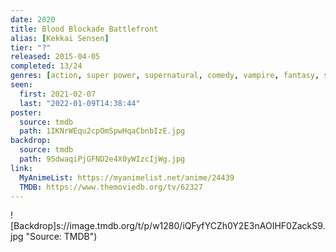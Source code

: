 ```yaml
---
date: 2020
title: Blood Blockade Battlefront
alias: [Kekkai Sensen]
tier: "?"
released: 2015-04-05
completed: 13/24
genres: [action, super power, supernatural, comedy, vampire, fantasy, shounen]
seen:
  first: 2021-02-07
  last: "2022-01-09T14:38:44"
poster:
  source: tmdb
  path: 1IKNrWEqu2cpOmSpwHqaCbnbIzE.jpg
backdrop:
  source: tmdb
  path: 95dwaqiPjGFND2e4X0yWIzcIjWg.jpg
link:
  MyAnimeList: https://myanimelist.net/anime/24439
  TMDB: https://www.themoviedb.org/tv/62327
---
```


![Backdrop]s://image.tmdb.org/t/p/w1280/iQFyfYCZh0Y2E3nAOIHF0ZackS9.jpg "Source: TMDB")
